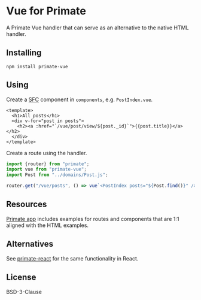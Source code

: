 # Vue for Primate

A Primate Vue handler that can serve as an alternative to the native HTML
handler.

## Installing

```
npm install primate-vue
```

## Using

Create a [SFC][sfc] component in `components`, e.g. `PostIndex.vue`.

```vue
<template>
  <h1>All posts</h1>
  <div v-for="post in posts">
    <h2><a :href="`/vue/post/view/${post._id}`">{{post.title}}</a></h2>
  </div>
</template>
```

Create a route using the handler.

```js
import {router} from "primate";
import vue from "primate-vue";
import Post from "../domains/Post.js";

router.get("/vue/posts", () => vue`<PostIndex posts="${Post.find()}" />`);
```

## Resources

[Primate app][primate-app] includes examples for routes and components that are
1:1 aligned with the HTML examples.


## Alternatives

See [primate-react] for the same functionality in React.

## License

BSD-3-Clause

[primate-app]: https://github.com/primatejs/primate-app
[primate-react]: https://github.com/primatejs/primate-react
[sfc]: https://vuejs.org/guide/scaling-up/sfc.html#single-file-components
